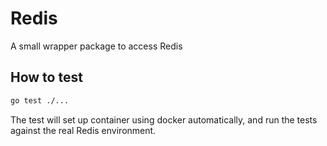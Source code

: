 # Redis

A small wrapper package to access Redis

## How to test

```sh
go test ./...
```

The test will set up container using docker automatically, and run the tests against the real Redis environment.
